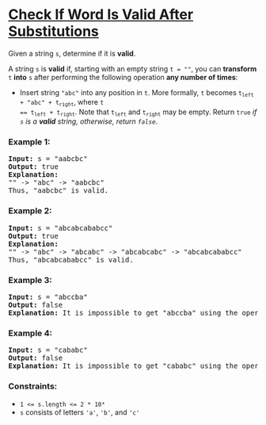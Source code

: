 # [Check If Word Is Valid After Substitutions](https://leetcode.com/problems/check-if-word-is-valid-after-substitutions/)

Given a string `s`, determine if it is **valid**.

A string `s` is **valid** if, starting with an empty string `t = ""`, you can **transform** `t` **into** `s` after performing the following operation **any number of times**:

- Insert string `"abc"` into any position in `t`. More formally, `t` becomes <code>t<sub>left</sub> + "abc" + t<sub>right</sub></code>, where <code>t == t<sub>left</sub> + t<sub>right</sub></code>. Note that <code>t<sub>left</sub></code> and <code>t<sub>right</sub></code> may be empty.
Return `true` *if `s` is a **valid** string, otherwise, return `false`*.

 
### Example 1:
<pre>
<b>Input:</b> s = "aabcbc"
<b>Output:</b> true
<b>Explanation:</b>
"" -> "abc" -> "aabcbc"
Thus, "aabcbc" is valid.
</pre>

### Example 2:
<pre>
<b>Input:</b> s = "abcabcababcc"
<b>Output:</b> true
<b>Explanation:</b>
"" -> "abc" -> "abcabc" -> "abcabcabc" -> "abcabcababcc"
Thus, "abcabcababcc" is valid.
</pre>

### Example 3:
<pre>
<b>Input:</b> s = "abccba"
<b>Output:</b> false
<b>Explanation:</b> It is impossible to get "abccba" using the operation.
</pre>

### Example 4:
<pre>
<b>Input:</b> s = "cababc"
<b>Output:</b> false
<b>Explanation:</b> It is impossible to get "cababc" using the operation.
</pre>

### Constraints:

- `1 <= s.length <= 2 * 10⁴`
- `s` consists of letters `'a'`, `'b'`, and `'c'`